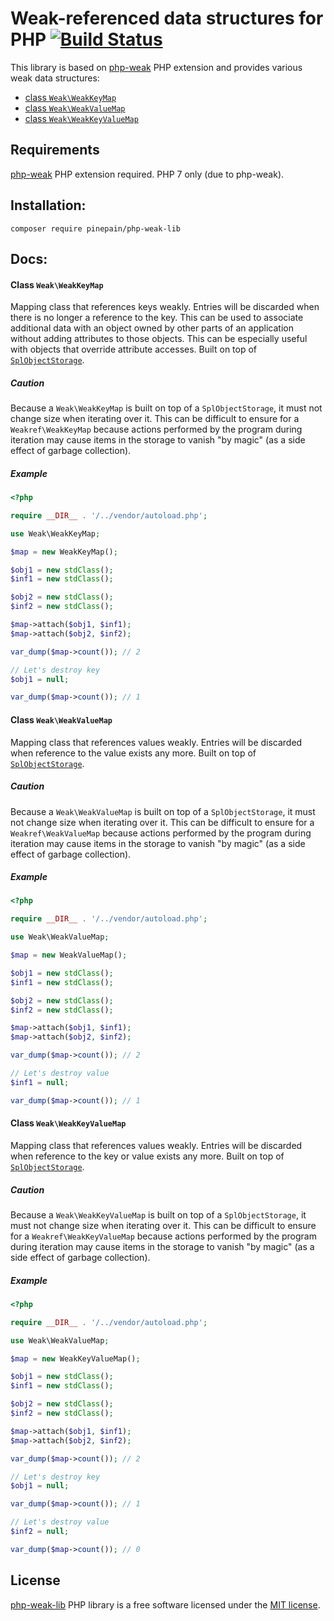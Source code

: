 # Weak-referenced data structures for PHP [![Build Status](https://travis-ci.org/pinepain/php-weak-lib.svg)](https://travis-ci.org/pinepain/php-weak-lib)

This library is based on [php-weak][php-weak-ext] PHP extension and provides various weak data structures:

 - [class `Weak\WeakKeyMap`](#class-weakweakkeymap)
 - [class `Weak\WeakValueMap`](#class-weakweakvaluemap)
 - [class `Weak\WeakKeyValueMap`](#class-weakweakkeyvaluemap)


## Requirements

[php-weak][php-weak-ext] PHP extension required. PHP 7 only (due to php-weak).


## Installation:

`composer require pinepain/php-weak-lib`


## Docs:

#### Class `Weak\WeakKeyMap`

Mapping class that references keys weakly. Entries will be discarded when there is no longer a reference to the key.
This can be used to associate additional data with an object owned by other parts of an application without adding
attributes to those objects. This can be especially useful with objects that override attribute accesses.
Built on top of [`SplObjectStorage`][php-SplObjectStorage].

##### Caution

Because a `Weak\WeakKeyMap` is built on top of a `SplObjectStorage`, it must not change size when
iterating over it. This can be difficult to ensure for a `Weakref\WeakKeyMap` because actions performed by the program
during iteration may cause items in the storage to vanish "by magic" (as a side effect of garbage collection).

##### Example

```php
<?php

require __DIR__ . '/../vendor/autoload.php';

use Weak\WeakKeyMap;

$map = new WeakKeyMap();

$obj1 = new stdClass();
$inf1 = new stdClass();

$obj2 = new stdClass();
$inf2 = new stdClass();

$map->attach($obj1, $inf1);
$map->attach($obj2, $inf2);

var_dump($map->count()); // 2

// Let's destroy key
$obj1 = null;

var_dump($map->count()); // 1
```


#### Class `Weak\WeakValueMap`

Mapping class that references values weakly. Entries will be discarded when reference to the value exists any more.
Built on top of [`SplObjectStorage`][php-SplObjectStorage].

##### Caution

Because a `Weak\WeakValueMap` is built on top of a `SplObjectStorage`, it must not change size when
iterating over it. This can be difficult to ensure for a `Weakref\WeakValueMap` because actions performed by the program
during iteration may cause items in the storage to vanish "by magic" (as a side effect of garbage collection).

##### Example

```php
<?php

require __DIR__ . '/../vendor/autoload.php';

use Weak\WeakValueMap;

$map = new WeakValueMap();

$obj1 = new stdClass();
$inf1 = new stdClass();

$obj2 = new stdClass();
$inf2 = new stdClass();

$map->attach($obj1, $inf1);
$map->attach($obj2, $inf2);

var_dump($map->count()); // 2

// Let's destroy value
$inf1 = null;

var_dump($map->count()); // 1
```


#### Class `Weak\WeakKeyValueMap`

Mapping class that references values weakly. Entries will be discarded when reference to the key or value exists any more.
Built on top of [`SplObjectStorage`][php-SplObjectStorage].

##### Caution

Because a `Weak\WeakKeyValueMap` is built on top of a `SplObjectStorage`, it must not change size when
iterating over it. This can be difficult to ensure for a `Weakref\WeakKeyValueMap` because actions performed by the program
during iteration may cause items in the storage to vanish "by magic" (as a side effect of garbage collection).

##### Example

```php
<?php

require __DIR__ . '/../vendor/autoload.php';

use Weak\WeakValueMap;

$map = new WeakKeyValueMap();

$obj1 = new stdClass();
$inf1 = new stdClass();

$obj2 = new stdClass();
$inf2 = new stdClass();

$map->attach($obj1, $inf1);
$map->attach($obj2, $inf2);

var_dump($map->count()); // 2

// Let's destroy key
$obj1 = null;

var_dump($map->count()); // 1

// Let's destroy value
$inf2 = null;

var_dump($map->count()); // 0
```

## License

[php-weak-lib](https://github.com/pinepain/php-weak-lib) PHP library is a free software licensed under the [MIT license](http://opensource.org/licenses/MIT).

[php-weak-ext]: https://github.com/pinepain/php-weak
[php-SplObjectStorage]: http://php.net/manual/en/class.splobjectstorage.php
[js-WeakMap]: https://developer.mozilla.org/en/docs/Web/JavaScript/Reference/Global_Objects/WeakMap
